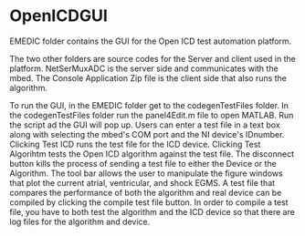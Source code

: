 # OpenICDGUI


EMEDIC folder contains the GUI for the Open ICD test automation platform.

The two other folders are source codes for the Server and client used in the platform. NetSerMuxADC is the server side and communicates with the mbed. The Console Application Zip file is the client side that also runs the algorithm.

To run the GUI, in the EMEDIC folder get to the codegenTestFiles folder. In the codegenTestFiles folder run the panel4Edit.m file to open MATLAB. Run the script ad the GUI will pop up. Users can enter a test file in a text box along with selecting the mbed's COM port and the NI device's IDnumber. Clicking Test ICD runs the test file for the ICD device. Clicking Test Algorihtm tests the Open ICD algorithm against the test file. The disconnect button kills the process of sending a test file to either the Device or the Algorithm. The tool bar allows the user to manipulate the figure windows that plot the current atrial, ventricular, and shock EGMS. A test file that compares the performance of both the algorithm and real device can be compiled by clicking the compile test file button. In order to compile a test file, you have to both test the algorithm and the ICD device so that there are log files for the algorithm and device.
